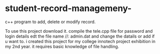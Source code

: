# student-record-managemeny-
c++ program to add, delete or modify record.

To use this project download it.
compile the tele.cpp file
for password and login details edt the file name //: admin.dat
and change the datails or add if u want to.
i created this project for my college innotech project exhibition in my 2nd year.
it requires basic knowledge of file handling.
